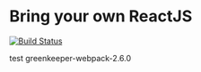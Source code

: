 # Bring your own ReactJS 


[![Build Status](https://travis-ci.org/mauricedb/bring-your-own-react.svg?branch=master)](https://travis-ci.org/mauricedb/bring-your-own-react)

test greenkeeper-webpack-2.6.0